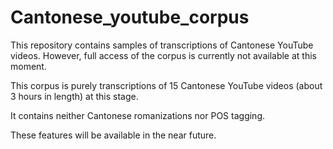 # Cantonese_youtube_corpus
This repository contains samples of transcriptions of Cantonese YouTube videos. However, full access of the corpus is currently not available at this moment.

This corpus is purely transcriptions of 15 Cantonese YouTube videos (about 3 hours in length) at this stage. 

It contains neither Cantonese romanizations nor POS tagging. 

These features will be available in the near future.
